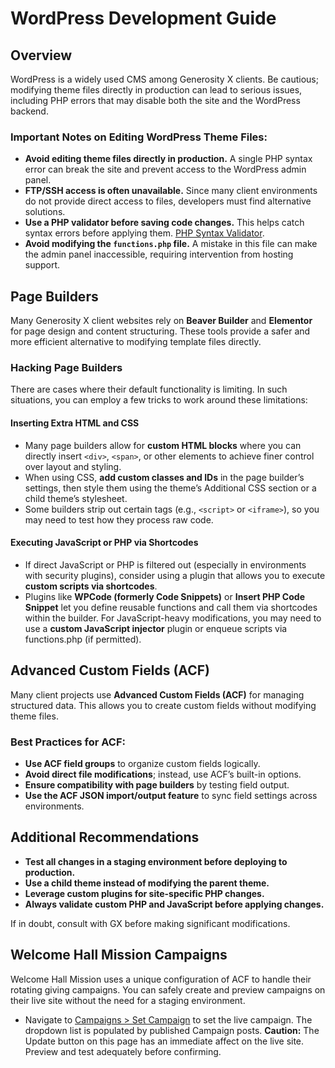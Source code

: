 # WordPress Development Guide

## Overview
WordPress is a widely used CMS among Generosity X clients. Be cautious; modifying theme files directly in production can lead to serious issues, including PHP errors that may disable both the site and the WordPress backend.

### Important Notes on Editing WordPress Theme Files:
- **Avoid editing theme files directly in production.** A single PHP syntax error can break the site and prevent access to the WordPress admin panel.
- **FTP/SSH access is often unavailable.** Since many client environments do not provide direct access to files, developers must find alternative solutions.
- **Use a PHP validator before saving code changes.** This helps catch syntax errors before applying them. [PHP Syntax Validator](https://phpcodechecker.com/).
- **Avoid modifying the `functions.php` file.** A mistake in this file can make the admin panel inaccessible, requiring intervention from hosting support.

## Page Builders
Many Generosity X client websites rely on **Beaver Builder** and **Elementor** for page design and content structuring. These tools provide a safer and more efficient alternative to modifying template files directly.

### Hacking Page Builders
There are cases where their default functionality is limiting. In such situations, you can employ a few tricks to work around these limitations:

#### Inserting Extra HTML and CSS
- Many page builders allow for **custom HTML blocks** where you can directly insert `<div>`, `<span>`, or other elements to achieve finer control over layout and styling.
- When using CSS, **add custom classes and IDs** in the page builder’s settings, then style them using the theme’s Additional CSS section or a child theme’s stylesheet.
- Some builders strip out certain tags (e.g., `<script>` or `<iframe>`), so you may need to test how they process raw code.

#### Executing JavaScript or PHP via Shortcodes
- If direct JavaScript or PHP is filtered out (especially in environments with security plugins), consider using a plugin that allows you to execute **custom scripts via shortcodes**.
- Plugins like **WPCode (formerly Code Snippets)** or **Insert PHP Code Snippet** let you define reusable functions and call them via shortcodes within the builder.
For JavaScript-heavy modifications, you may need to use a **custom JavaScript injector** plugin or enqueue scripts via functions.php (if permitted).

## Advanced Custom Fields (ACF)
Many client projects use **Advanced Custom Fields (ACF)** for managing structured data. This allows you to create custom fields without modifying theme files.

### Best Practices for ACF:
- **Use ACF field groups** to organize custom fields logically.
- **Avoid direct file modifications**; instead, use ACF’s built-in options.
- **Ensure compatibility with page builders** by testing field output.
- **Use the ACF JSON import/output feature** to sync field settings across environments.

## Additional Recommendations
- **Test all changes in a staging environment before deploying to production.**
- **Use a child theme instead of modifying the parent theme.**
- **Leverage custom plugins for site-specific PHP changes.**
- **Always validate custom PHP and JavaScript before applying changes.**

If in doubt, consult with GX before making significant modifications.

## Welcome Hall Mission Campaigns
Welcome Hall Mission uses a unique configuration of ACF to handle their rotating giving campaigns. You can safely create and preview campaigns on their live site without the need for a staging environment.
- Navigate to [Campaigns > Set Campaign](https://welcomehallmission.com/wp-admin/edit.php?post_type=campaigns&page=set-campaign) to set the live campaign. The dropdown list is populated by published Campaign posts. **Caution:** The Update button on this page has an immediate affect on the live site. Preview and test adequately before confirming.
